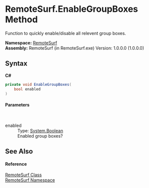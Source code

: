 # RemoteSurf.EnableGroupBoxes Method 
 

Function to quickly enable/disable all relevent group boxes.

**Namespace:**&nbsp;<a href="N_RemoteSurf">RemoteSurf</a><br />**Assembly:**&nbsp;RemoteSurf (in RemoteSurf.exe) Version: 1.0.0.0 (1.0.0.0)

## Syntax

**C#**<br />
``` C#
private void EnableGroupBoxes(
	bool enabled
)
```


#### Parameters
&nbsp;<dl><dt>enabled</dt><dd>Type: <a href="http://msdn2.microsoft.com/en-us/library/a28wyd50" target="_blank">System.Boolean</a><br />Enabled group boxes?</dd></dl>

## See Also


#### Reference
<a href="T_RemoteSurf_RemoteSurf">RemoteSurf Class</a><br /><a href="N_RemoteSurf">RemoteSurf Namespace</a><br />